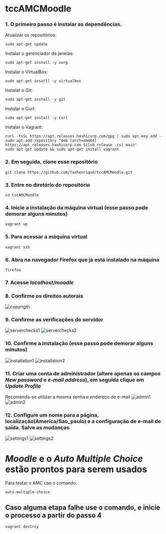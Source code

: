 # tccAMCMoodle

### 1. O primeiro passo é instalar as dependências.

Atualizar os repositórios:
```
sudo apt-get update
```
Instalar o gerenciador de janelas:
```
sudo apt-get install -y xorg
```

Instalar o VirtualBox:
```
sudo apt-get insatll -y virtualbox
```

Instalar o Git:
```
sudo apt-get install -y git
```

Instalar o Curl:
```
sudo apt-get install -y curl
```

Instalar o Vagrant:
```
curl -fsSL https://apt.releases.hashicorp.com/gpg | sudo apt-key add -
sudo apt-add-repository "deb [arch=amd64] https://apt.releases.hashicorp.com $(lsb_release -cs) main"
sudo apt-get update && sudo apt-get install vagrant
```


### 2. Em seguida, clone esse repositório
```
git clone https://github.com/fanhenrique/tccAMCMoodle.git
```

### 3. Entre no diretório do repositório
```
cd tccAMCMoodle
```

### 4. Inicie a instalação da máquina virtual (esse passo pode demorar alguns minutos)
```
vagrant up
```

### 5. Para acessar a máquina virtual
```
vagrant ssh
```

### 6. Abra no navegador Firefox que já está instalado na máquina
```
firefox
```

### 7. Acesse *localhost/moodle*

### 8. Confirme os direitos autorais
![copyrigth](https://github.com/fanhenrique/tccAMCMoodle/blob/master/prints/copyrigth.png)

### 9. Confirme as verificações do servidor
![serverchecks1](https://github.com/fanhenrique/tccAMCMoodle/blob/master/prints/serverchecks1.png)
![serverchecks2](https://github.com/fanhenrique/tccAMCMoodle/blob/master/prints/serverchecks2.png)

### 10. Confirme a instalação (esse passo pode demorar alguns minutos)
![installation1](https://github.com/fanhenrique/tccAMCMoodle/blob/master/prints/installation1.png)
![installation2](https://github.com/fanhenrique/tccAMCMoodle/blob/master/prints/installation2.png)

### 11. Criar uma conta de administrador (altere apenas os campos *New password* e *e-mail address*), em seguida clique em *Update Profile*
Recomenda-se utilizar a mesma senha e endereço de e-mail
![admin1](https://github.com/fanhenrique/tccAMCMoodle/blob/master/prints/admin1.png)
![admin2](https://github.com/fanhenrique/tccAMCMoodle/blob/master/prints/admin2.png)

### 12. Configure um nome para a página, localização(America/Sao_paulo) e a configuração de e-mail de saída. Salve as mudanças
![settings1](https://github.com/fanhenrique/tccAMCMoodle/blob/master/prints/settings1.png) 
![settings2](https://github.com/fanhenrique/tccAMCMoodle/blob/master/prints/settings2.png)

# *Moodle* e o *Auto Multiple Choice* estão prontos para serem usados
Para testar o AMC use o comando:
```
auto-multiple-choice
```

## Caso alguma etapa falhe use o comando, e inicie o processo a partir do passo 4
```
vagrant destroy
```



